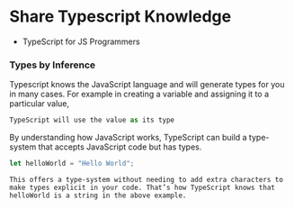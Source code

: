 # Share Typescript Knowledge
- TypeScript for JS Programmers
### Types by Inference
Typescript knows the JavaScript language and will generate types for you in many cases.
For example in creating a variable and assigning it to a particular value, 
```javascript
TypeScript will use the value as its type

```
By understanding how JavaScript works, TypeScript can build a type-system that accepts JavaScript code but has types.
```javascript
let helloWorld = "Hello World";
```
```
This offers a type-system without needing to add extra characters to make types explicit in your code. That’s how TypeScript knows that helloWorld is a string in the above example.
```
